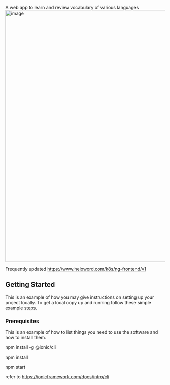 A web app to learn and review vocabulary of various languages
<img width="793" alt="image" src="https://user-images.githubusercontent.com/43750759/178137089-ec1e1516-4ebf-480b-b2f8-91f41dc7bd71.png">


Frequently updated
https://www.heloword.com/k8s/ng-frontend/v1


<!-- GETTING STARTED -->
## Getting Started

This is an example of how you may give instructions on setting up your project locally.
To get a local copy up and running follow these simple example steps.

### Prerequisites

This is an example of how to list things you need to use the software and how to install them.


  npm install -g @ionic/cli

  npm install

  npm start


refer to https://ionicframework.com/docs/intro/cli
